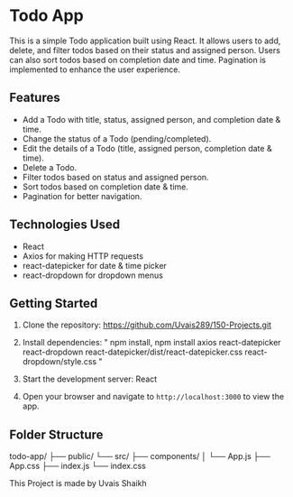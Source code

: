 # Todo App

This is a simple Todo application built using React. It allows users to add, delete, and filter todos based on their status and assigned person. Users can also sort todos based on completion date and time. Pagination is implemented to enhance the user experience.

## Features

- Add a Todo with title, status, assigned person, and completion date & time.
- Change the status of a Todo (pending/completed).
- Edit the details of a Todo (title, assigned person, completion date & time).
- Delete a Todo.
- Filter todos based on status and assigned person.
- Sort todos based on completion date & time.
- Pagination for better navigation.

## Technologies Used

- React
- Axios for making HTTP requests
- react-datepicker for date & time picker
- react-dropdown for dropdown menus

## Getting Started

1. Clone the repository: https://github.com/Uvais289/150-Projects.git


2. Install dependencies:
            "  npm install,
              npm install axios react-datepicker react-dropdown react-datepicker/dist/react-datepicker.css react-dropdown/style.css "


  
4. Start the development server: React


5. Open your browser and navigate to `http://localhost:3000` to view the app.

## Folder Structure

todo-app/
├── public/
└── src/
├── components/
│ └── App.js
├── App.css
├── index.js
└── index.css

This Project is made by Uvais Shaikh
